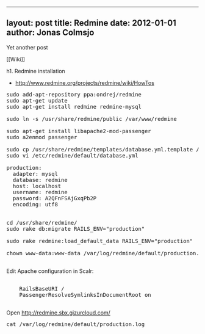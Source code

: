 
---
layout: post
title: Redmine
date: 2012-01-01
author: Jonas Colmsjo
---

Yet another post





[[Wiki]]


h1. Redmine installation

* http://www.redmine.org/projects/redmine/wiki/HowTos

<pre>
sudo add-apt-repository ppa:ondrej/redmine
sudo apt-get update
sudo apt-get install redmine redmine-mysql

sudo ln -s /usr/share/redmine/public /var/www/redmine

sudo apt-get install libapache2-mod-passenger
sudo a2enmod passenger

sudo cp /usr/share/redmine/templates/database.yml.template /etc/redmine/default/database.yml
sudo vi /etc/redmine/default/database.yml

production:
  adapter: mysql
  database: redmine
  host: localhost
  username: redmine 
  password: A2QFnFSAjGxqPb2P
  encoding: utf8


cd /usr/share/redmine/
sudo rake db:migrate RAILS_ENV="production"

sudo rake redmine:load_default_data RAILS_ENV="production"

chown www-data:www-data /var/log/redmine/default/production.log

</pre>


Edit Apache configuration in Scalr:
<pre>
<Directory {$document_root}>
    RailsBaseURI /
    PassengerResolveSymlinksInDocumentRoot on
</Directory>
</pre>


Open http://redmine.sbx.gizurcloud.com/
<pre>
cat /var/log/redmine/default/production.log 

</pre>

